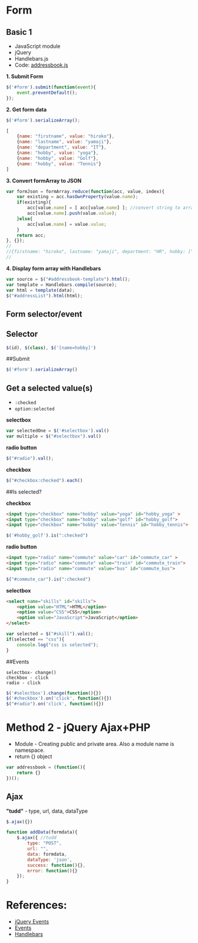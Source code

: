 # Form 

## Basic 1 
- JavaScript module
- jQuery  
- Handlebars.js
- Code: [addressbook.js](https://github.com/hirokoymj/Udemy/blob/master/Form/basic/addressbook.js)

**1. Submit Form**

```js
$('#form').submit(function(event){
    event.preventDefault();    
});
```

**2. Get form data**
```js
$('#form').serializeArray();
```


```js
[
    {name: "firstname", value: "hiroko"},
    {name: "lastname", value: "yamaji"},
    {name: "department", value: "IT"},
    {name: "hobby", value: "yoga"},
    {name: "hobby", value: "Golf"},
    {name: "hobby", value: "Tennis"}
]
```



**3. Convert formArray to JSON**

```js
var formJson = formArray.reduce(function(acc, value, index){
    var existing = acc.hasOwnProperty(value.name);
    if(existing){
        acc[value.name] = [ acc[value.name] ]; //convert string to array
        acc[value.name].push(value.value);
    }else{
        acc[value.name] = value.value;
    }
    return acc;
}, {});
//
//{firstname: "hiroko", lastname: "yamaji", department: "HR", hobby: ["yoga", "golf"]}
//
```
**4. Display form array with Handlebars**
```js
var source = $("#addressbook-template").html();
var template = Handlebars.compile(source);
var html = template(data);
$("#addressList").html(html);
```

## Form selector/event

## Selector
```js
$(id), $(class), $('[name=hobby]')
```

##Submit
```js
$('#form').serializeArray()
```

## Get a selected value(s)
- `:checked`
- `option:selected`

**selectbox**

```js
var selectedOne = $('#selectbox').val()
var multiple = $("#selectbox").val()
```

**radio button**
```js
$("#radio").val();
```

**checkbox**
```js
$("#checkbox:checked").each()
```

##Is selected?

**checkbox**
```html
<input type="checkbox" name="hobby" value="yoga" id="hobby_yoga" >
<input type="checkbox" name="hobby" value="golf" id="hobby_golf">
<input type="checkbox" name="hobby" value="tennis" id="hobby_tennis">
```

```js
$('#hobby_golf').is(":checked")
```

**radio button**

```html
<input type="radio" name="commute" value="car" id="commute_car" >
<input type="radio" name="commute" value="train" id="commute_train">
<input type="radio" name="commute" value="bus" id="commute_bus">
```

```js
$("#commute_car").is(":checked")
```

**selectbox**

```html
<select name="skills" id="skills">
    <option value="HTML">HTML</option>
    <option value="CSS">CSS</option>
    <option value="JavaScript">JavaScript</option>
</select>
```

```js
var selected = $("#skill").val();
if(selected == "css"){
    console.log("css is selected");
}
```



##Events

```text
selectbox- change()
checkbox - click
radio - click
```
```js
$('#selectbox').change(function(){})
$('#checkbox').on('click', function(){})
$("#radio").on('click', function(){})

```






# Method 2 - jQuery Ajax+PHP

- Module - Creating public and private area. Also a module name is namespace.
- return {} object
```js
var addressbook = (function(){
    return {} 
})();
```

## Ajax
**"tudd"** - type, url, data, dataType
```js
$.ajax({}) 
```

```js
function addData(formdata){
    $.ajax({ //tudd
        type: "POST",
        url: "",
        data: formdata,
        dataType: 'json',
        success: function(){},
        error: function(){}
    });
}
```





# References:
- [jQuery Events](https://api.jquery.com/category/events/form-events/)
- [Events](https://api.jquery.com/category/events/)
- [Handlebars](http://handlebarsjs.com/)
